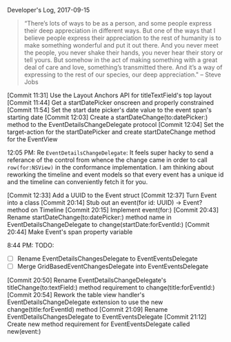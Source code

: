 Developer's Log, 2017-09-15

> “There’s lots of ways to be as a person, and some people express their deep appreciation in different ways. But one of the ways that I believe people express their appreciation to the rest of humanity is to make something wonderful and put it out there. And you never meet the people, you never shake their hands, you never hear their story or tell yours. But somehow in the act of making something with a great deal of care and love, something’s transmitted there. And it’s a way of expressing to the rest of our species, our deep appreciation." – Steve Jobs

[Commit 11:31]    Use the Layout Anchors API for titleTextField's top layout
[Commit 11:44]    Get a startDatePicker onscreen and properly constrained
[Commit 11:54]    Set the start date picker's date value to the event span's starting date
[Commit 12:03]    Create a startDateChange(to:datePicker:) method to the EventDetailsChangeDelegate protocol
[Commit 12:04]    Set the target-action for the startDatePicker and create startDateChange method for the EventView

12:05 PM: Re `EventDetailsChangeDelegate`: It feels super hacky to send a referance of the control from whence the change came in order to call `row(for:NSView)` in the conformance implementation. I am thinking about reworking the timeline and event models so that every event has a unique id and the timeline can conveniently fetch it for you.

[Commit 12:33]    Add a UUID to the Event struct
[Commit 12:37]    Turn Event into a class
[Commit 20:14]    Stub out an  event(for id: UUID) -> Event? method on Timeline
[Commit 20:15]    Implement event(for:)
[Commit 20:43]    Rename startDateChange(to:datePicker:) method name in EventDetailsChangeDelegate to change(startDate:forEventId:)
[Commit 20:44]    Make Event's span property variable

8:44 PM: TODO:
- [ ] Rename EventDetailsChangesDelegate to EventEventsDelegate
- [ ] Merge GridBasedEventChangesDelegate into EventEventsDelegate

[Commit 20:50]    Rename EventDetailsChangeDelegate's titleChange(to:textField:) method requirement to change(title:forEventId:)
[Commit 20:54]    Rework the table view handler's EventDetailsChangeDelegate extension to use the new change(title:forEventId) method
[Commit 21:09]    Rename EventDetailsChangesDelegate to EventEventsDelegate
[Commit 21:12]    Create new method requirement for EventEventsDelegate called new(event:)


